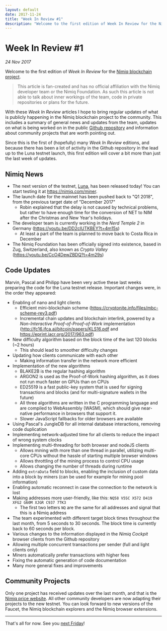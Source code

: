 ```yaml
---
layout: default
date: 2017-11-24
title: "Week In Review #1"
description: "Welcome to the first edition of Week In Review for the Nimiq blockchain project."
---
```


# Week In Review #1
*24 Nov 2017*

Welcome to the first edition of *Week In Review* for the [Nimiq blockchain project](https://nimiq.com).

> This article is fan-created and has no official affiliation with the Nimiq developer team or the Nimiq Foundation. As such this article is not able to talk about inner workings of the team, code in private repositories or plans for the future.

With these *Week In Review* articles I hope to bring regular updates of what is publicly happening in the Nimiq blockchain project to the community. This includes a summary of general news and updates from the team, updates on what is being worked on in the public [Github repository](https://github.com/nimiq-network/core) and information about community projects that are worth pointing out.

Since this is the first of (hopefully) many *Week In Review* editions, and because there has been a lot of activity in the Github repository in the lead up to the Luna testnet launch, this first edition will cover a bit more than just the last week of updates.

## Nimiq News
* The next version of the testnet, [Luna](https://medium.com/nimiq-network/luna-has-landed-1da78170a88f), has been released today! You can start testing it at <https://nimiq.com/miner>.
* The launch date for the mainnet has been pushed back to "Q1 2018", from the previous target date of "December 2017"
    * Robin explained that the delay is not caused by technical problems, but rather to have enough time for the conversion of NET to NIM after the Christmas and New Year's holidays.
* The developer team is currently working in the *Nerd Temple 2* in Germany (<https://youtu.be/DD2cIUTKBEY?t=4m15s>)
    * At least a part of the team is planned to move back to Costa Rica in December
* The Nimiq Foundation has been officially signed into existence, based in Zug, Switzerland, also known as *Crypto Valley* (<https://youtu.be/CcO4DewZBDQ?t=4m29s>)

## Code Updates
Marvin, Pascal and Philipp have been very active these last weeks preparing the code for the Luna testnet release. Important changes were, in the order they appeared:
* Enabling of nano and light clients
    * Efficient mini-blockchain scheme (<https://cryptonite.info/files/mbc-scheme-rev3.pdf>)
    * Incremental chain updates and blockchain interlink, powered by a *Non-Interactive Proof-of-Proof-of-Work* implementation (<http://fc16.ifca.ai/bitcoin/papers/KLS16.pdf> and <https://eprint.iacr.org/2017/963.pdf>)
* New difficulty algorithm based on the block time of the last 120 blocks (~2 hours)
    * This should lead to smoother difficulty changes
* Updating how clients communicate with each other
    * Making information transfer in the network more efficient
* Implementation of the new algorithms
    * BLAKE2B is the regular hashing algorithm
    * ARGON2 is used as the Proof-of-Work hashing algorithm, as it does not run much faster on GPUs than on CPUs
    * ED25519 is a fast public-key system that is used for signing transactions and blocks (and for multi-signature wallets in the future)
    * All three algorithms are written in the C programming language and are compiled to WebAssembly (WASM), which should give near-native performance in browsers that support it.
    * Slower JavaScript fallbacks for older browsers are available
* Using Pascal's JungleDB for all internal database interactions, removing code duplication
* Implementing network-adjusted time for all clients to reduce the impact of wrong system clocks
* Implementing multi-threading for both browser and nodeJS clients
    * Allows mining with more than one thread in parallel, utilizing multi-core CPUs without the hassle of starting multiple browser windows
    * Allows throttling of the mining process to control CPU usage
    * Allows changing the number of threads during runtime
* Adding `extraData` field to blocks, enabling the inclusion of custom data into a block by miners (can be used for example for mining pool information)
* Enabling automatic reconnect in case the connection to the network is lost
* Making addresses more user-friendly, like this: `NQ58 V5SC X572 D419 XFG2 G60M XJGR C937 7TK3`
    * The first two letters `NQ` are the same for all addresses and signal that this is a Nimiq address
* The team experimented with different target block times throughout the last month, from 5 seconds to 30 seconds. The block time is currently back to 60 seconds per block.
* Various changes to the information displayed in the *Nimiq Cockpit* browser clients from the Github repository
* Allowing multiple concurrent transactions per sender (full and light clients only)
* Miners automatically prefer transactions with higher fees
* Fixing the automatic generation of code documentation
* Many more general fixes and improvements

## Community Projects
Only one project has received updates over the last month, and that is the [Nimiq price website](https://nimiqprice.com). All other community developers are now adapting their projects to the new testnet. You can look forward to new versions of the Faucet, the Nimiq blockchain explorers and the Nimiq browser extensions.

---

That's all for now. See you [next Friday](https://nimiq.watch/news/2017-12-01-week-in-review-2.html)!
